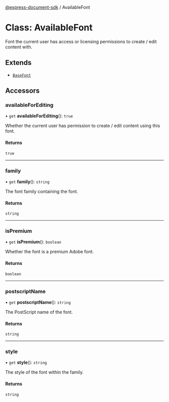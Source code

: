 [@express-document-sdk](../overview.md) / AvailableFont

# Class: AvailableFont

Font the current user has access or licensing permissions to create / edit content with.

## Extends

-   [`BaseFont`](base-font.md)

## Accessors

### availableForEditing

• `get` **availableForEditing**(): `true`

Whether the current user has permission to create / edit content using this font.

#### Returns

`true`

---

### family

• `get` **family**(): `string`

The font family containing the font.

#### Returns

`string`

---

### isPremium

• `get` **isPremium**(): `boolean`

Whether the font is a premium Adobe font.

#### Returns

`boolean`

---

### postscriptName

• `get` **postscriptName**(): `string`

The PostScript name of the font.

#### Returns

`string`

---

### style

• `get` **style**(): `string`

The style of the font within the family.

#### Returns

`string`
